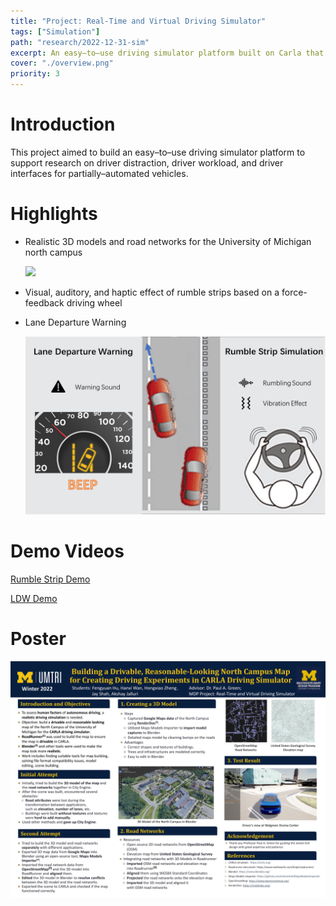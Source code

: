 ```yaml
---
title: "Project: Real-Time and Virtual Driving Simulator"
tags: ["Simulation"]
path: "research/2022-12-31-sim"
excerpt: An easy–to–use driving simulator platform built on Carla that supports real-world road network and street view, as well as realistic force feedback.
cover: "./overview.png"
priority: 3
---
```


# Introduction

This project aimed to build an easy–to–use driving simulator platform to support research on driver distraction, driver workload, and driver interfaces for partially–automated vehicles.



# Highlights

- Realistic 3D models and road networks for the University of Michigan north campus

  ![](overview.png)

- Visual, auditory, and haptic effect of rumble strips based on a force-feedback driving wheel

- Lane Departure Warning

  ![](LDW.png)

# Demo Videos

[Rumble Strip Demo](https://drive.google.com/file/d/1_pvuRXtgisLhKZ0AoABx2JeVjUzssbll/view?usp=sharing)

[LDW Demo](https://drive.google.com/file/d/1RuemaE8aekJq977uxfNyRrcsN4TjKdwO/view?usp=sharing)




# Poster

![](Poster1.png)
